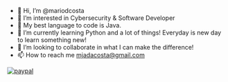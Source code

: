 - 👋 Hi, I’m @mariodcosta
- 👀 I’m interested in Cybersecurity & Software Developer
- 🤙 My best language to code is Java.
- 🌱 I’m currently learning Python and a lot of things! Everyday is new day to learn something new!
- 💞️ I’m looking to collaborate in what I can make the difference!
- 📫 How to reach me mjadacosta@gmail.com

[![paypal](https://www.paypalobjects.com/en_US/i/btn/btn_donateCC_LG.gif)]([https://www.paypal.me/AbdennourT/10](https://paypal.me/marioamarodacosta?country.x=PT&locale.x=pt_PT))
<!---
mariodcosta/mariodcosta is a ✨ special ✨ repository because its `README.md` (this file) appears on your GitHub profile.
You can click the Preview link to take a look at your changes.
--->
